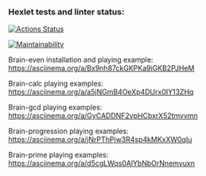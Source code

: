 ### Hexlet tests and linter status:
[![Actions Status](https://github.com/sergey-royt/python-project-49/workflows/hexlet-check/badge.svg)](https://github.com/sergey-royt/python-project-49/actions)

[![Maintainability](https://api.codeclimate.com/v1/badges/da8be663422fc96a61ea/maintainability)](https://codeclimate.com/github/sergey-royt/python-project-49/maintainability)

Brain-even installation and playing example: https://asciinema.org/a/Bx9nh87ckGKPKa9iGKB2PJHeM

Brain-calc playing examples: https://asciinema.org/a/a5jNGmB4OeXp4DUrx0IY13ZHq

Brain-gcd playing examples: https://asciinema.org/a/GyCADDNF2vpHCbxrX52tmvvmn

Brain-progression playing examples: https://asciinema.org/a/jNrPThPjw3R4sp4kMKxXW0qIu

Brain-prime playing examples: https://asciinema.org/a/d5cgLWqs0AlYbNbOrNnemvuxn
